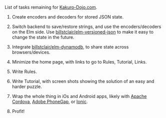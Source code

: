 List of tasks remaining for [Kakuro-Dojo.com](https:/Kakuro-Dojo.com/).

1. Create encoders and decoders for stored JSON state.

2. Switch backend to save/restore strings, and use the encoders/decoders on the Elm side. Use [billstclair/elm-versioned-json](http://package.elm-lang.org/packages/billstclair/elm-versioned-json/latest) to make it easy to change the state in the future.

3. Integrate [billstclair/elm-dynamodb](http://package.elm-lang.org/packages/billstclair/elm-dynamodb/latest), to share state across browsers/devices.

4. Minimize the home page, with links to go to Rules, Tutorial, Links.

5. Write Rules.

6. Write Tutorial, with screen shots showing the solution of an easy and harder puzzle.

7. Wrap the whole thing in iOs and Android apps, likely with [Apache Cordova](https://cordova.apache.org/), [Adobe PhoneGap](http://phonegap.com/), or [Ionic](http://ionicframework.com/).

8. Profit!

